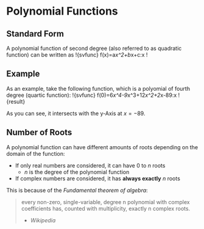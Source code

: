 # Polynomial Functions
## Standard Form

A polynomial function of second degree (also referred to as quadratic function) can be written as
!{svfunc} f(x)=a*x^2+b*x+c:x !

## Example

As an example, take the following function, which is a polyomial of fourth degree (quartic function):
!{svfunc} f(0)=6*x^4-9*x^3+12*x^2+2*x-89:x !{result}

As you can see, it intersects with the y-Axis at $x = -89$.

## Number of Roots

A polynomial function can have different amounts of roots depending on the domain of the function:
- If only real numbers are considered, it can have $0$ to $n$ roots
  - $n$ is the degree of the polynomial function
- If complex numbers are considered, it has **always exactly** $n$ roots

This is because of the *Fundamental theorem of algebra*:
> every non-zero, single-variable, degree n polynomial with complex coefficients has, counted with multiplicity, exactly n complex roots.
> - *Wikipedia*